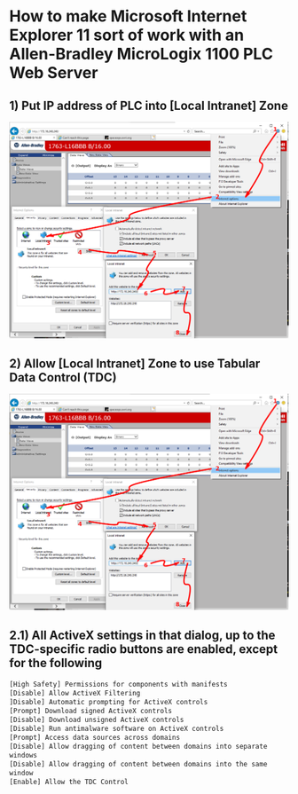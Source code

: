
# How to make Microsoft Internet Explorer 11 sort of work with an Allen-Bradley MicroLogix 1100 PLC Web Server

## 1) Put IP address of PLC into [Local Intranet] Zone
![](https://github.com/drbitboy/misc_data/raw/master/images/micrologix_1100_web_server_access/local_intranet_site.png)
## 2) Allow [Local Intranet] Zone to use Tabular Data Control (TDC)
![](https://github.com/drbitboy/misc_data/raw/master/images/micrologix_1100_web_server_access/local_intranet_allow_tdc.png)
## 2.1) All ActiveX settings in that dialog, up to the TDC-specific radio buttons are enabled, except for the following
    [High Safety] Permissions for components with manifests
    [Disable] Allow ActiveX Filtering
    ]Disable] Automatic prompting for ActiveX controls
    [Prompt] Download signed ActiveX controls
    [Disable] Download unsigned ActiveX controls
    [Disable] Run antimalware software on ActiveX controls
    [Prompt] Access data sources across domains
    [Disable] Allow dragging of content between domains into separate windows
    [Disable] Allow dragging of content between domains into the same window
    [Enable] Allow the TDC Control
